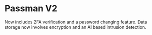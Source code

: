 # Passman V2

Now includes 2FA verification and a password changing feature. Data storage now involves encryption and an AI based intrusion detection.